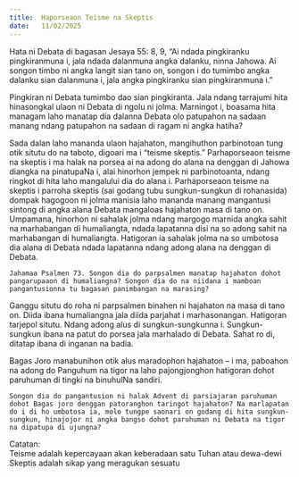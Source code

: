 ```yaml
---
title:  Haporseaon Teisme na Skeptis
date:   11/02/2025
---
```


Hata ni Debata di bagasan Jesaya 55: 8, 9, “Ai ndada pingkiranku pingkiranmuna i, jala ndada dalanmuna angka dalanku, ninna Jahowa. Ai songon timbo ni angka langit sian tano on, songon i do tumimbo angka dalanku sian dalanmuna i, jala angka pingkiranku sian pingkiranmuna i.”

Pingkiran ni Debata tumimbo dao sian pingkiranta. Jala ndang tarrajumi hita hinasongkal ulaon ni Debata di ngolu ni jolma. Marningot i, boasama hita managam laho manatap dia dalanna Debata olo patupahon na sadaan manang ndang patupahon na sadaan di ragam ni angka hatiha?

Sada dalan laho mananda ulaon hajahaton, mangihuthon parbinotoan tung otik situtu do na taboto, digoari ma i “teisme skeptis.” Parhaporseaon teisme na skeptis i ma halak na porsea ai na adong do alana na denggan di Jahowa diangka na pinatupaNa i, alai hinorhon jempek ni parbinotoanta, ndang ringkot di hita laho mangalului dia do alana i. Parhaporseaon teisme na skeptis i parroha skeptis (sai godang tubu sungkun-sungkun di rohanasida) dompak hagogoon ni jolma manisia laho mananda manang mangantusi sintong di angka alana Debata mangaloas hajahaton masa di tano on. Umpamana, hinorhon ni sahalak jolma ndang margogo marnida angka sahit na marhabangan di humaliangta, ndada lapatanna disi na so adong sahit na marhabangan di humaliangta. Hatigoran ia sahalak jolma na so umbotosa dia alana di Debata ndada lapatanna ndang adong alana na denggan di Debata.

`Jahamaa Psalmen 73. Songon dia do parpsalmen manatap hajahaton dohot pangarupaaon di humaliangna? Songon dia do na niidana i mamboan pangantusionna tu bagasan panimbangan na marasing?`

Ganggu situtu do roha ni parpsalmen binahen ni hajahaton na masa di tano on. Diida ibana humaliangna jala diida parjahat i marhasonangan. Hatigoran tarjepol situtu. Ndang adong alus di sungkun-sungkunna i. Sungkun-sungkun ibana na patut do porsea jala marhalado di Debata. Sahat ro di, ditatap ibana di inganan na badia.

Bagas Joro manabunihon otik alus maradophon hajahaton – i ma, paboahon na adong do Panguhum na tigor na laho pajongjonghon hatigoran dohot paruhuman di tingki na binuhulNa sandiri.

`Songon dia do pangantusion ni halak Advent di parsiajaran paruhuman dohot Bagas joro denggan patoranghon taringot hajahaton? Na marlapatan do i di ho umbotosa ia, molo tungpe saonari on godang di hita sungkun-sungkun, hinajojor ni angka bangso dohot paruhuman ni Debata na tigor na dipatupa di ujungna?`

Catatan:\
Teisme adalah kepercayaan akan keberadaan satu Tuhan atau dewa-dewi\
Skeptis adalah sikap yang meragukan sesuatu